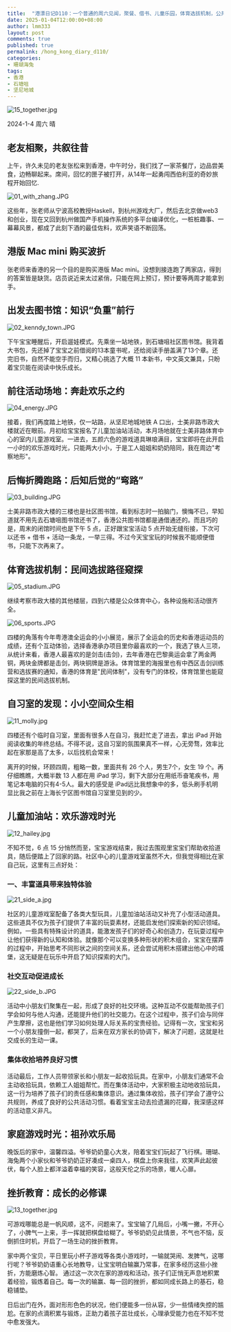 ```yaml
---
title:  "港漂日记D110：一个普通的周六见闻，聚餐、借书、儿童乐园，体育选拔机制，公共自习室，挫折教育"
date: 2025-01-04T12:00:00+08:00
author: lmm333
layout: post
comments: true
published: true
permalink: /hong_kong_diary_d110/
categories:
- 珊瑚海兔
tags:
- 香港
- 石塘咀
- 坚尼地城
---
```

![15_together.jpg](../images/2025/2025-01-04-hong_kong_diary_d110/15_together.jpg)

2024-1-4 周六 晴

## 老友相聚，共叙往昔
上午，许久未见的老友张松来到香港，中午时分，我们找了一家茶餐厅，边品尝美食，边畅聊起来。席间，回忆的匣子被打开，从14年一起勇闯西伯利亚的奇妙旅程开始回忆.

<!--more-->

![01_with_zhang.JPG](../images/2025/2025-01-04-hong_kong_diary_d110/01_with_zhang.JPG)

这些年，张老师从宁波高校教授Haskell，到杭州游戏大厂，然后去北京做web3和创业，现在又回到杭州做国产手机操作系统的多平台编译优化，一桩桩趣事、一幕幕风景，都成了此刻下酒的最佳佐料，欢声笑语不断回荡。

## 港版 Mac mini 购买波折
张老师来香港的另一个目的是购买港版 Mac mini。没想到接连跑了两家店，得到的答案皆是缺货。店员说近来太过紧俏，只能在网上预订，预计要等两周才能拿到手。

## 出发去图书馆：知识“负重”前行
![02_kenndy_town.JPG](../images/2025/2025-01-04-hong_kong_diary_d110/02_kenndy_town.JPG)

下午宝宝睡醒后，开启遛娃模式。先乘坐一站地铁，到石塘咀社区图书馆。我背着大书包，先还掉了宝宝之前借阅的13本童书呢，还给阅读手册盖满了13个章。还完旧书，自然不能空手而归，又精心挑选了大概 11 本新书，中文英文兼具，只盼着宝贝能在阅读中快乐成长。

## 前往活动场地：奔赴欢乐之约
![04_energy.JPG](../images/2025/2025-01-04-hong_kong_diary_d110/04_energy.JPG)

接着，我们再度踏上地铁，仅一站路，从坚尼地城地铁 A 口出，士美非路市政大楼就近在眼前。月初给宝宝报名了儿童加油站活动，本月场地就在士美非路体育中心的室内儿童游戏室。一进去，五颜六色的游戏道具琳琅满目，宝宝即将在此开启一小时的欢乐游戏时光，只能两大小小，于是工人姐姐和奶奶陪同，我在周边"考察地形"。

## 后悔折腾跑路：后知后觉的“弯路”

![03_building.JPG](../images/2025/2025-01-04-hong_kong_diary_d110/03_building.JPG)

士美非路市政大楼的三楼也是社区图书馆，看到标志时一拍脑门，懊悔不已，早知道就不用先去石塘咀图书馆还书了，香港公共图书馆都是通借通还的。而且巧的是，周末的闭馆时间也是下午 5 点，正好跟宝宝活动 5 点开始无缝衔接，下次可以还书 + 借书 + 活动一条龙，一举三得。不过今天宝宝玩的时候我不能顺便借书，只能下次再来了。

## 体育选拔机制：民间选拔路径窥探
![05_stadium.JPG](../images/2025/2025-01-04-hong_kong_diary_d110/05_stadium.JPG)

继续考察市政大楼的其他楼层，四到六楼是公众体育中心，各种设施和活动很齐全。

![06_sports.JPG](../images/2025/2025-01-04-hong_kong_diary_d110/06_sports.JPG)

四楼的角落有今年粤港澳全运会的小小展览，展示了全运会的历史和香港运动员的成绩，还有个互动体验，选择香港承办项目里你最喜欢的一个，我选了铁人三项，从统计来看，香港人最喜欢的是剑击(击剑)，去年香港在巴黎奥运会拿了两金两铜，两块金牌都是击剑，两块铜牌是游泳。体育馆里的海报里也有中西区击剑训练营和选拔赛的通知，香港的体育是"民间体制"，没有专门的体校，体育馆里也能窥探这里的民间选拔机制。

## 自习室的发现：小小空间众生相
![11_molly.jpg](../images/2025/2025-01-04-hong_kong_diary_d110/11_molly.jpg)

四楼还有个临时自习室，里面有很多人在自习，我赶忙走了进去，拿出 iPad 开始阅读收集的年终总结。不得不说，这自习室的氛围果真不一样，心无旁骛，效率比起在家那是高了太多，以后找机会常来！

离开的时候，环顾四周，粗略一数，里面共有 26 个人，男生7个，女生 19 个。再仔细瞧瞧，大概半数 13 人都在用 iPad 学习，剩下大部分在用纸币奋笔疾书，用笔记本电脑的只有4-5人。最大的感受是 iPad远比我想象中的多，低头刷手机明显比我之前在上海长宁区图书馆自习室里见到的少。

## 儿童加油站：欢乐游戏时光
![12_hailey.jpg](../images/2025/2025-01-04-hong_kong_diary_d110/12_hailey.jpg)

不知不觉，6 点 15 分悄然而至，宝宝游戏结束，我过去围观里宝宝们帮助收拾道具，随后便踏上了回家的路。社区中心的儿童游戏室虽然不大，但我觉得相比在家自己玩，这里有三点好处：

### 一、丰富道具带来独特体验
![21_side_a.jpg](../images/2025/2025-01-04-hong_kong_diary_d110/21_side_a.jpg)

社区的儿童游戏室配备了各类大型玩具，儿童加油站活动又补充了小型活动道具。这些道具不仅为孩子们提供了丰富的玩耍素材，还能启发他们探索新的知识领域。例如，一些具有特殊设计的道具，能激发孩子们的好奇心和创造力，在玩耍过程中让他们获得新的认知和体验。就像那个可以变换多种形状的积木组合，宝宝在摆弄的过程中，开始思考不同形状之间的空间关系，还会尝试用积木搭建出他心中的城堡，这无疑是在玩乐中开启了知识探索的大门。

### 社交互动促进成长
![22_side_b.JPG](../images/2025/2025-01-04-hong_kong_diary_d110/22_side_b.JPG)

活动中小朋友们聚集在一起，形成了良好的社交环境。这种互动不仅能帮助孩子们学会如何与他人沟通，还能提升他们的社交能力。在这个过程中，孩子们会与同伴产生摩擦，这也是他们学习如何处理人际关系的宝贵经验。记得有一次，宝宝和另一个小朋友撞倒一起，都哭了，后来在双方家长的协调下，解决了问题，这就是社交成长的生动一课。

### 集体收拾培养良好习惯
活动最后，工作人员带领家长和小朋友一起收拾玩具。在家中，小朋友们通常不会主动收拾玩具，依赖工人姐姐帮忙。而在集体活动中，大家积极主动地收拾玩具，这一行为培养了孩子们的责任感和集体意识。通过集体收拾，孩子们学会了遵守公共规则，养成了良好的公共活动习惯。看着宝宝主动去捡遗漏的花瓣，我深感这样的活动意义非凡。

## 家庭游戏时光：祖孙欢乐局

晚饭后的家中，温馨四溢。爷爷奶奶童心大发，陪着宝宝们玩起了飞行棋。珊瑚、海兔两个小家伙和爷爷奶奶正好凑成一桌四人，棋盘上你来我往，欢笑声此起彼伏，每个人脸上都洋溢着幸福的笑容，这般天伦之乐的场景，暖人心扉。

## 挫折教育：成长的必修课

![13_together.jpg](../images/2025/2025-01-04-hong_kong_diary_d110/13_together.jpg)

可游戏哪能总是一帆风顺，这不，问题来了。宝宝输了几局后，小嘴一撇，不开心了，小脾气一上来，手一挥就把棋盘给糊了。爷爷奶奶见此情景，不气也不恼，反倒抓住时机，开启了一场生动的挫折教育。

家中两个宝贝，平日里玩小杯子游戏等各类小游戏时，一输就哭闹、发脾气，这哪行呢？爷爷奶奶语重心长地教导，让宝宝明白输赢乃常事，在家多经历这些小挫折，方能磨炼心智。 通过这一次次在家的游戏和活动，孩子们正悄无声息地积累着经验，锻炼着自己。每一次的输赢、每一回的挫折，都如同成长路上的基石，稳稳铺垫。

日后出门在外，面对形形色色的状况，他们便能多一份从容，少一些情绪失控的尴尬。在家的点滴积累与锻炼，正助力着孩子茁壮成长，心理承受能力也在不知不觉中愈发强大。
